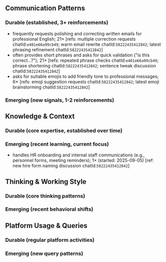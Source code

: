 ## Communication Patterns
### Durable (established, 3+ reinforcements)
- frequently requests polishing and correcting written emails for professional English; 21× [refs: multiple correction requests chatId:`e401e66a99cb49`; warm email rewrite chatId:`58222435412842`; latest phrasing refinement chatId:`58222435412842`]
- often provides short phrases and asks for quick validation ("is this correct…?"); 21× [refs: repeated phrase checks chatId:`e401e66a99cb49`; phrase shortening chatId:`58222435412842`; sentence tweak discussion chatId:`58222435412842`]
- asks for suitable emojis to add friendly tone to professional messages; 6× [refs: emoji suggestion requests chatId:`58222435412842`; latest emoji brainstorming chatId:`58222435412842`]

### Emerging (new signals, 1-2 reinforcements)

## Knowledge & Context
### Durable (core expertise, established over time)

### Emerging (recent learning, current focus)
- handles HR onboarding and internal staff communications (e.g., personnel forms, meeting reminders); 1× (started: 2025-09-05) [ref: new hire form naming discussion chatId:`58222435412842`]

## Thinking & Working Style
### Durable (core thinking patterns)

### Emerging (recent behavioral shifts)

## Platform Usage & Queries
### Durable (regular platform activities)

### Emerging (new query patterns)
